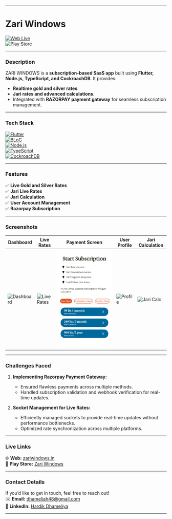 
---

# Zari Windows  
[![Web Live](https://img.shields.io/badge/Live-Web-brightgreen)](https://zariwindows.in/)  
[![Play Store](https://img.shields.io/badge/Play_Store-Zari_Windows-blue)](https://play.google.com/store/apps/details?id=com.zari.zariwindows)

---

### **Description**  
ZARI WINDOWS is a **subscription-based SaaS app** built using **Flutter, Node.js, TypeScript, and CockroachDB**. It provides:  
- **Realtime gold and silver rates**.  
- **Jari rates and advanced calculations**.  
- Integrated with **RAZORPAY payment gateway** for seamless subscription management.  

---

### **Tech Stack**  
[![Flutter](https://img.shields.io/badge/Flutter-02569B?logo=flutter&logoColor=white)](https://flutter.dev)  
[![BLoC](https://img.shields.io/badge/BLoC-Event_Driven_Technology-yellowgreen)](https://bloclibrary.dev/#/)  
[![Node.js](https://img.shields.io/badge/Node.js-339933?logo=nodedotjs&logoColor=white)](https://nodejs.org/)  
[![TypeScript](https://img.shields.io/badge/TypeScript-007ACC?logo=typescript&logoColor=white)](https://www.typescriptlang.org/)  
[![CockroachDB](https://img.shields.io/badge/CockroachDB-6933FF?logo=cockroachlabs&logoColor=white)](https://www.cockroachlabs.com/)  

---

### **Features**  
✅ **Live Gold and Silver Rates**  
✅ **Jari Live Rates**  
✅ **Jari Calculation**  
✅ **User Account Management**  
✅ **Razorpay Subscription**  

---

### **Screenshots**  
| **Dashboard**                       | **Live Rates**                   | **Payment Screen**              | **User Profile**                    | **Jari Calculation**             |  
|-------------------------------------|-----------------------------------|----------------------------------|-------------------------------------|-----------------------------------|    
| ![Dashboard](https://res.cloudinary.com/daxqmyiaz/image/upload/v1759152184/2_qh8mkp.png) | ![Live Rates](https://res.cloudinary.com/daxqmyiaz/image/upload/v1759152184/1_yyiwfk.png) | ![Payment](https://github.com/hardyh8/zari-windows/blob/main/images/6.png) | ![Profile](https://res.cloudinary.com/daxqmyiaz/image/upload/v1759152185/3_glkzwb.png) | ![Jari Calc](https://res.cloudinary.com/daxqmyiaz/image/upload/v1759152185/4_br0gnw.png) |  


---

### **Challenges Faced**  
1. **Implementing Razorpay Payment Gateway:**  
   - Ensured flawless payments across multiple methods.  
   - Handled subscription validation and webhook verification for real-time updates.  

2. **Socket Management for Live Rates:**  
   - Efficiently managed sockets to provide real-time updates without performance bottlenecks.  
   - Optimized rate synchronization across multiple platforms.  

---

### **Live Links**  
🌐 **Web:** [zariwindows.in](https://zariwindows.in/)  
📱 **Play Store:** [Zari Windows](https://play.google.com/store/apps/details?id=com.zari.zariwindows)  

---

### **Contact Details**  
If you’d like to get in touch, feel free to reach out!  
✉️ **Email:** <a href="mailto:dhameliah48@gmail.com">dhameliah48@gmail.com</a>  
💼 **LinkedIn:** [Hardik Dhameliya](https://www.linkedin.com/in/hardik-dhameliya-501a091a2/)  

--- 
